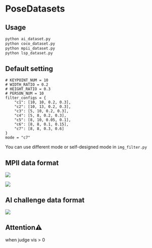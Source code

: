# PoseDatasets

## Usage
```bash
python ai_dataset.py
python coco_dataset.py
python mpii_dataset.py
python lsp_dataset.py
```
## Default setting
```
# KEYPOINT_NUM = 10
# WIDTH_RATIO = 0.2
# HEIGHT_RATIO = 0.3
# PERSON_NUM = 10
filter_configs = {
    "c1": [10, 10, 0.2, 0.3],
    "c2": [10, 13, 0.2, 0.3],
    "c3": [5, 10, 0.2, 0.3],
    "c4": [5, 8, 0.2, 0.3],
    "c5": [8, 10, 0.05, 0.1],
    "c6": [8, 8, 0.1, 0.15],
    "c7": [8, 8, 0.3, 0.6]
}
mode = "c7"
```
You can use different mode or self-designed mode in `img_filter.py`

## MPII data format
![](https://ws4.sinaimg.cn/large/006tNc79ly1ftk83l1c5kj31kw0kl48y.jpg)


![](https://ws4.sinaimg.cn/large/006tKfTcly1ftk9cs8sfcj31kw08jn11.jpg)


## AI challenge data format
![](https://ws3.sinaimg.cn/large/006tKfTcly1ftkrfpxasrj30u40nygq2.jpg)

## Attention⚠️
when judge vis > 0
